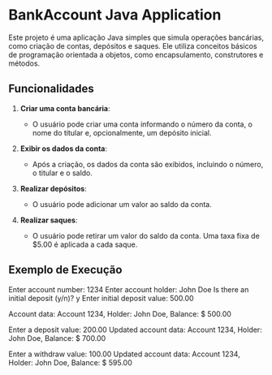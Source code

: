 # BankAccount Java Application

Este projeto é uma aplicação Java simples que simula operações bancárias, como criação de contas, depósitos e saques. Ele utiliza conceitos básicos de programação orientada a objetos, como encapsulamento, construtores e métodos.

## Funcionalidades

1. **Criar uma conta bancária**:
   - O usuário pode criar uma conta informando o número da conta, o nome do titular e, opcionalmente, um depósito inicial.

2. **Exibir os dados da conta**:
   - Após a criação, os dados da conta são exibidos, incluindo o número, o titular e o saldo.

3. **Realizar depósitos**:
   - O usuário pode adicionar um valor ao saldo da conta.

4. **Realizar saques**:
   - O usuário pode retirar um valor do saldo da conta. Uma taxa fixa de $5.00 é aplicada a cada saque.

## Exemplo de Execução

Enter account number: 1234
Enter account holder: John Doe
Is there an initial deposit (y/n)? y
Enter initial deposit value: 500.00

Account data:
Account 1234, Holder: John Doe, Balance: $ 500.00

Enter a deposit value: 200.00
Updated account data:
Account 1234, Holder: John Doe, Balance: $ 700.00

Enter a withdraw value: 100.00
Updated account data:
Account 1234, Holder: John Doe, Balance: $ 595.00